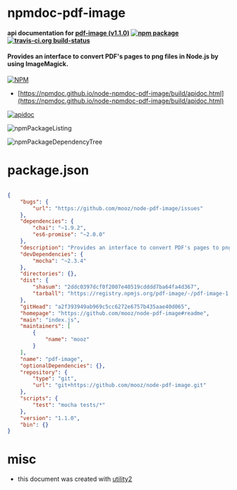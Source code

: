# npmdoc-pdf-image

#### api documentation for  [pdf-image (v1.1.0)](https://github.com/mooz/node-pdf-image#readme)  [![npm package](https://img.shields.io/npm/v/npmdoc-pdf-image.svg?style=flat-square)](https://www.npmjs.org/package/npmdoc-pdf-image) [![travis-ci.org build-status](https://api.travis-ci.org/npmdoc/node-npmdoc-pdf-image.svg)](https://travis-ci.org/npmdoc/node-npmdoc-pdf-image)

#### Provides an interface to convert PDF's pages to png files in Node.js by using ImageMagick.

[![NPM](https://nodei.co/npm/pdf-image.png?downloads=true&downloadRank=true&stars=true)](https://www.npmjs.com/package/pdf-image)

- [https://npmdoc.github.io/node-npmdoc-pdf-image/build/apidoc.html](https://npmdoc.github.io/node-npmdoc-pdf-image/build/apidoc.html)

[![apidoc](https://npmdoc.github.io/node-npmdoc-pdf-image/build/screenCapture.buildCi.browser.%252Ftmp%252Fbuild%252Fapidoc.html.png)](https://npmdoc.github.io/node-npmdoc-pdf-image/build/apidoc.html)

![npmPackageListing](https://npmdoc.github.io/node-npmdoc-pdf-image/build/screenCapture.npmPackageListing.svg)

![npmPackageDependencyTree](https://npmdoc.github.io/node-npmdoc-pdf-image/build/screenCapture.npmPackageDependencyTree.svg)



# package.json

```json

{
    "bugs": {
        "url": "https://github.com/mooz/node-pdf-image/issues"
    },
    "dependencies": {
        "chai": "~1.9.2",
        "es6-promise": "~2.0.0"
    },
    "description": "Provides an interface to convert PDF's pages to png files in Node.js by using ImageMagick.",
    "devDependencies": {
        "mocha": "~2.3.4"
    },
    "directories": {},
    "dist": {
        "shasum": "2ddc0397dcf0f2007e40519cdddd7ba64fa4d367",
        "tarball": "https://registry.npmjs.org/pdf-image/-/pdf-image-1.1.0.tgz"
    },
    "gitHead": "a2f393949ab969c5cc6272e6757b435aae40d065",
    "homepage": "https://github.com/mooz/node-pdf-image#readme",
    "main": "index.js",
    "maintainers": [
        {
            "name": "mooz"
        }
    ],
    "name": "pdf-image",
    "optionalDependencies": {},
    "repository": {
        "type": "git",
        "url": "git+https://github.com/mooz/node-pdf-image.git"
    },
    "scripts": {
        "test": "mocha tests/*"
    },
    "version": "1.1.0",
    "bin": {}
}
```



# misc
- this document was created with [utility2](https://github.com/kaizhu256/node-utility2)
